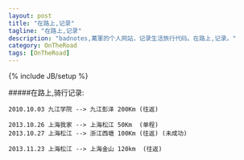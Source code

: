 ```yaml
---
layout: post
title: "在路上,记录"
tagline: "在路上,记录"
description: "badnotes,萬軍的个人网站，记录生活旅行代码。在路上,记录。"
category: OnTheRoad
tags: [OnTheRoad]
---
```

{% include JB/setup %}

#####在路上,骑行记录:

	2010.10.03 九江学院 --> 九江彭泽 200Km (往返)

	2013.10.26 上海我家 --> 上海松江 50Km  (单程)
	2013.10.27 上海松江 --> 浙江西塘 100Km (往返) (未成功)

    2013.11.23 上海松江 --> 上海金山 120km  (往返)
